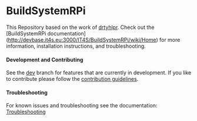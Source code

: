 # BuildSystemRPi
This Repository based on the work of [drtyhlpr](https://github.com/drtyhlpr/rpi23-gen-image).
Check out the [BuildSystemRPi documentation] (http://devbase.it4s.eu:3000/IT4S/BuildSystemRPi/wiki/Home) for more information, installation instructions, and troubleshooting.

#### Development and Contributing
See the [dev](https://github.com/IT4smart/BuildSystemRPi/tree/master) branch for features that are currently in development.
If you like to contribute please follow the [contribution guidelines]().


#### Troubleshooting
For known issues and troubleshooting see the documentation: [Troubleshooting](https://github.com/drtyhlpr/rpi23-gen-image)

